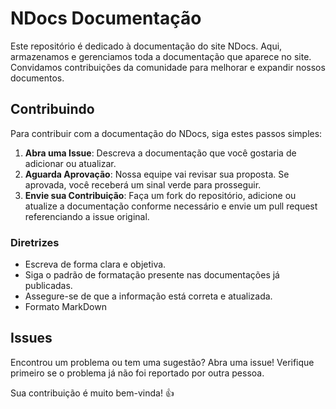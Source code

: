 # NDocs Documentação

Este repositório é dedicado à documentação do site NDocs. Aqui, armazenamos e gerenciamos toda a documentação que aparece no site. Convidamos contribuições da comunidade para melhorar e expandir nossos documentos.

## Contribuindo

Para contribuir com a documentação do NDocs, siga estes passos simples:

1. **Abra uma Issue**: Descreva a documentação que você gostaria de adicionar ou atualizar.
2. **Aguarda Aprovação**: Nossa equipe vai revisar sua proposta. Se aprovada, você receberá um sinal verde para prosseguir.
3. **Envie sua Contribuição**: Faça um fork do repositório, adicione ou atualize a documentação conforme necessário e envie um pull request referenciando a issue original.

### Diretrizes

- Escreva de forma clara e objetiva.
- Siga o padrão de formatação presente nas documentações já publicadas.
- Assegure-se de que a informação está correta e atualizada.
- Formato MarkDown

## Issues

Encontrou um problema ou tem uma sugestão? Abra uma issue! Verifique primeiro se o problema já não foi reportado por outra pessoa.

Sua contribuição é muito bem-vinda! 👍
